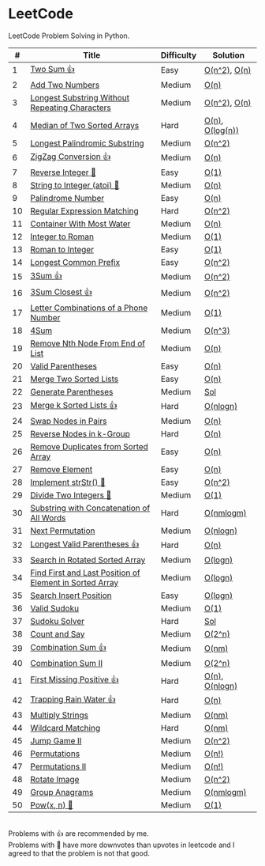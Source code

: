 # LeetCode

LeetCode Problem Solving in Python.

| # | Title | Difficulty | Solution |
|---| ----- | ---------- | -------- |
|1|[Two Sum 👍](https://leetcode.com/problems/two-sum/) | Easy | [O(n^2)](problems/1-two-sum/solution-quadratic.py), [O(n)](problems/1-two-sum/solution-linear.py) |
|2|[Add Two Numbers](https://leetcode.com/problems/add-two-numbers/) | Medium | [O(n)](problems/2-add-two-numbers/solution-linear.py) |
|3|[Longest Substring Without Repeating Characters](https://leetcode.com/problems/longest-substring-without-repeating-characters/) | Medium | [O(n^2)](problems/3-longest-substring-without-repeating-characters/solution-quadratic.py), [O(n)](problems/3-longest-substring-without-repeating-characters/solution-linear.py) |
|4|[Median of Two Sorted Arrays](https://leetcode.com/problems/median-of-two-sorted-arrays/) | Hard | [O(n)](problems/4-median_of-two-sorted-arrays/solution-linear.py), [O(log(n))](problems/4-median_of-two-sorted-arrays/solution-logarithmic.py) |
|5|[Longest Palindromic Substring](https://leetcode.com/problems/longest-palindromic-substring/) | Medium | [O(n^2)](problems/5-longest-palindromic-substring/solution-quadratic.py) |
|6|[ZigZag Conversion 👍](https://leetcode.com/problems/zigzag-conversion/)| Medium | [O(n)](problems/6-zigzag-conversion/solution-linear.py) |
|7|[Reverse Integer 🤦](https://leetcode.com/problems/reverse-integer/)| Easy | [O(1)](problems/7-reverse-integer/solution-constant.py) |
|8|[String to Integer (atoi) 🤦](https://leetcode.com/problems/string-to-integer-atoi/)| Medium | [O(n)](problems/8-string-to-integer-atoi/solution-linear.py) |
|9|[Palindrome Number](https://leetcode.com/problems/palindrome-number/)| Easy | [O(n)](problems/9-palindrome-number/solution-linear.py) |
|10|[Regular Expression Matching](https://leetcode.com/problems/regular-expression-matching/)| Hard | [O(n^2)](problems/10-regular-expression-matching/solution-quadratic.py) |
|11|[Container With Most Water](https://leetcode.com/problems/container-with-most-water/)| Medium | [O(n)](problems/11-container-with-most-water/solution-linear.py) |
|12|[Integer to Roman](https://leetcode.com/problems/integer-to-roman/)| Medium | [O(1)](problems/12-integer-to-roman/solution-constant.py) |
|13|[Roman to Integer](https://leetcode.com/problems/roman-to-integer/)| Easy | [O(1)](problems/13-roman-to-integer/solution-constant.py) |
|14|[Longest Common Prefix](https://leetcode.com/problems/longest-common-prefix/)| Easy | [O(n^2)](problems/14-longest-common-prefix/solution-quadratic.py) |
|15|[3Sum 👍](https://leetcode.com/problems/3sum/)| Medium | [O(n^2)](problems/15-3sum/solution-quadratic.py) |
|16|[3Sum Closest 👍](https://leetcode.com/problems/3sum-closest/)| Medium | [O(n^2)](problems/16-3sum-closest/solution-quadratic.py) |
|17|[Letter Combinations of a Phone Number](https://leetcode.com/problems/letter-combinations-of-a-phone-number/)| Medium | [O(1)](problems/17-letter-combinations-of-a-phone-number/solution-constant.py) |
|18|[4Sum](https://leetcode.com/problems/4sum/)| Medium | [O(n^3)](problems/18-4sum/solution-cubic.py) |
|19|[Remove Nth Node From End of List](https://leetcode.com/problems/remove-nth-node-from-end-of-list/)| Medium | [O(n)](problems/19-remove-nth-node-from-end-of-list/solution-linear.py) |
|20|[Valid Parentheses](https://leetcode.com/problems/valid-parentheses/)| Easy | [O(n)](problems/20-valid-parentheses/solution-linear.py) |
|21|[Merge Two Sorted Lists](https://leetcode.com/problems/merge-two-sorted-lists/)| Easy | [O(n)](problems/21-merge-two-sorted-lists/solution-linear.py) |
|22|[Generate Parentheses](https://leetcode.com/problems/generate-parentheses/)| Medium | [Sol](problems/22-generate-parentheses/solution.py) |
|23|[Merge k Sorted Lists 👍](https://leetcode.com/problems/merge-k-sorted-lists/)| Hard | [O(nlogn)](problems/23-merge-k-sorted-lists/solution-nlogn.py) |
|24|[Swap Nodes in Pairs](https://leetcode.com/problems/swap-nodes-in-pairs/)| Medium | [O(n)](problems/24-swap-nodes-in-pairs/solution-linear.py) |
|25|[Reverse Nodes in k-Group](https://leetcode.com/problems/reverse-nodes-in-k-group/)| Hard | [O(n)](problems/25-reverse-nodes-in-k-group/solution-linear.py) |
|26|[Remove Duplicates from Sorted Array](https://leetcode.com/problems/remove-duplicates-from-sorted-array/)| Easy | [O(n)](problems/26-remove-duplicates-from-sorted-array/solution-linear.py) |
|27|[Remove Element](https://leetcode.com/problems/remove-element/)| Easy | [O(n)](problems/27-remove-element/solution-linear.py) |
|28|[Implement strStr() 🤦](https://leetcode.com/problems/implement-strstr/)| Easy | [O(n^2)](problems/28-implement-strstr/solution-quadratic.py) |
|29|[Divide Two Integers 🤦](https://leetcode.com/problems/divide-two-integers/)| Medium | [O(1)](problems/29-divide-two-integers/solution-constant.py) |
|30|[Substring with Concatenation of All Words](https://leetcode.com/problems/substring-with-concatenation-of-all-words/)| Hard | [O(nmlogm)](problems/30-substring-with-concatenation-of-all-words/solution-nmlogm.py) |
|31|[Next Permutation](https://leetcode.com/problems/next-permutation/)| Medium | [O(nlogn)](problems/31-next-permutation/solution-nlogn.py) |
|32|[Longest Valid Parentheses 👍](https://leetcode.com/problems/longest-valid-parentheses/)| Hard | [O(n)](problems/32-longest-valid-parentheses/solution-linear.py) |
|33|[Search in Rotated Sorted Array](https://leetcode.com/problems/search-in-rotated-sorted-array/)| Medium | [O(logn)](problems/33-search-in-rotated-sorted-array/solution-logarithmic.py) |
|34|[Find First and Last Position of Element in Sorted Array](https://leetcode.com/problems/find-first-and-last-position-of-element-in-sorted-array/)| Medium | [O(logn)](problems/34-find-first-and-last-position-of-element-in-sorted-array/solution-logarithmic.py) |
|35|[Search Insert Position](https://leetcode.com/problems/search-insert-position/)| Easy | [O(logn)](problems/35-search-insert-position/solution-logarithmic.py) |
|36|[Valid Sudoku](https://leetcode.com/problems/valid-sudoku/)| Medium | [O(1)](problems/36-valid-sudoku/solution-constant.py) |
|37|[Sudoku Solver](https://leetcode.com/problems/sudoku-solver/)| Hard | [Sol](problems/37-sudoku-solver/solution.py) |
|38|[Count and Say](https://leetcode.com/problems/count-and-say/)| Medium | [O(2^n)](problems/38-count-and-say/solution-exponential.py) |
|39|[Combination Sum 👍](https://leetcode.com/problems/combination-sum/)| Medium | [O(nm)](problems/39-combination-sum/solution-nm.py) |
|40|[Combination Sum II](https://leetcode.com/problems/combination-sum-ii/)| Medium | [O(2^n)](problems/40-combination-sum-ii/solution-exponential.py) |
|41|[First Missing Positive 👍](https://leetcode.com/problems/first-missing-positive/)| Hard | [O(n)](problems/41-first-missing-positive/solution-linear.py), [O(nlogn)](problems/41-first-missing-positive/solution-nlogn.py) |
|42|[Trapping Rain Water 👍](https://leetcode.com/problems/trapping-rain-water/)| Hard | [O(n)](problems/42-trapping-rain-water/solution-linear.py) |
|43|[Multiply Strings](https://leetcode.com/problems/multiply-strings/)| Medium | [O(nm)](problems/43-multiply-strings/solution-nm.py) |
|44|[Wildcard Matching](https://leetcode.com/problems/wildcard-matching/)| Hard | [O(nm)](problems/44-wildcard-matching/solution-nm.py) |
|45|[Jump Game II](https://leetcode.com/problems/jump-game-ii/)| Medium | [O(n^2)](problems/45-jump-game-ii/solution-quadratic.py) |
|46|[Permutations](https://leetcode.com/problems/permutations/)| Medium | [O(n!)](problems/46-permutations/solution-factorial.py) |
|47|[Permutations II](https://leetcode.com/problems/permutations-ii/)| Medium | [O(n!)](problems/47-permutations-ii/solution-factorial.py) |
|48|[Rotate Image](https://leetcode.com/problems/rotate-image/)| Medium | [O(n^2)](problems/48-rotate-image/solution-quadratic.py) |
|49|[Group Anagrams](https://leetcode.com/problems/group-anagrams/)| Medium | [O(nmlogm)](problems/49-group-anagrams/solution-nmlogm.py) |
|50|[Pow(x, n) 🤦](https://leetcode.com/problems/powx-n/)| Medium | [O(1)](problems/50-powx-n/solution-constant.py) |


<br>
Problems with 👍 are recommended by me.<br>
Problems with 🤦 have more downvotes than upvotes in leetcode and I agreed to that the problem is not that good.
